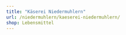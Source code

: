 ```yaml
---
title: "Käserei Niedermuhlern"
url: /niedermuhlern/kaeserei-niedermuhlern/
shop: Lebensmittel
---
```

